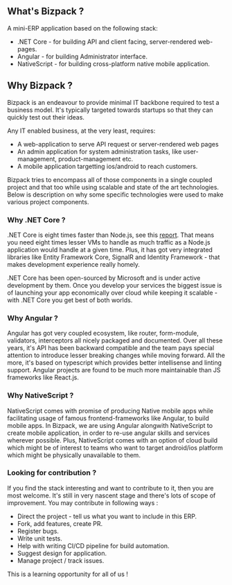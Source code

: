 ## What's Bizpack ?

A mini-ERP application based on the following stack:

* .NET Core - for building API and client facing, server-rendered web-pages.
* Angular - for building Administrator interface.
* NativeScript - for building cross-platform native mobile application.


## Why Bizpack ?

Bizpack is an endeavour to provide minimal IT backbone required to test a business model. It's typically targeted towards startups so that they can quickly test out their ideas. 

Any IT enabled business, at the very least, requires:

* A web-application to serve API request or server-rendered web pages
* An admin application for system administration tasks, like user-management, product-management etc.
* A mobile application targetting ios/android to reach customers.

Bizpack tries to encompass all of those components in a single coupled project and that too while using scalable and state of the art technologies. Below is description on why some specific technologies were used to make various project components.


### Why .NET Core ?

.NET Core is eight times faster than Node.js, see this [report](https://raygun.com/blog/dotnet-vs-nodejs/). That means you need eight times lesser VMs to handle as much traffic as a Node.js application would handle at a given time. Plus, it has got very integrated libraries like Entity Framework Core, SignalR and Identity Framework - that makes development experience really homely.

.NET Core has been open-sourced by Microsoft and is under active development by them. Once you develop your services the biggest issue is of launching your app economically over cloud while keeping it scalable - with .NET Core you get best of both worlds.


### Why Angular ?

Angular has got very coupled ecosystem, like router, form-module, validators, interceptors all nicely packaged and documented. Over all these years, it's API has been backward compatible and the team pays special attention to introduce lesser breaking changes while moving forward. All the more, it's based on typescript which provides better intellisense and linting support. 
Angular projects are found to be much more maintainable than JS frameworks like React.js.

### Why NativeScript ?

NativeScript comes with promise of producing Native mobile apps while facilitating usage of famous frontend-frameworks like Angular, to build mobile apps. In Bizpack, we are using Angular alongwith NativeScript to create mobile application, in order to re-use angular skills and services wherever possible. Plus, NativeScript comes with an option of cloud build which might be of interest to teams who want to target android/ios platform which might be physically unavailable to them.

### Looking for contribution ?

If you find the stack interesting and want to contribute to it, then you are most welcome. It's still in very nascent stage and there's lots of scope of improvement. You may contribute in following ways :

* Direct the project - tell us what you want to include in this ERP.
* Fork, add features, create PR.
* Register bugs.
* Write unit tests.
* Help with writing CI/CD pipeline for build automation.
* Suggest design for application.
* Manage project / track issues.

This is a learning opportunity for all of us !